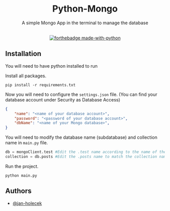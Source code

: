 <h1 align="center">Python-Mongo</h1>

<div align="center">
A simple Mongo App in the terminal to manage the database
<br><br>

[![forthebadge made-with-python](http://ForTheBadge.com/images/badges/made-with-python.svg)](https://www.python.org/)

</div>

## Installation
You will need to have python installed to run

Install all packages.
```
pip install -r requirements.txt
```
Now you will need to configure the `settings.json` file.
(You can find your database account under Security as Database Access)
```json
{
	"name": "<name of your database account>",
	"password": "<password of your database account>",
	"dbName": "<name of your Mongo database>",
}
```
You will need to modify the database name (subdatabase) and collection name in `main.py` file.
```py
db = mongoClient.test #Edit the .test name according to the name of the database (subdatabase).
collection = db.posts #Edit the .posts name to match the collection name in the database.
```
Run the project.
```
python main.py
```
## Authors

- [@jan-holecek](https://www.github.comjan-holecek)
